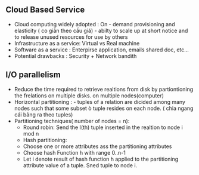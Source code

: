 ## Cloud Based Service
- Cloud computing widely adopted : On - demand provisioning and elasticity ( co giãn theo cầu giá)
                                  - abilty to scale up at short notice and to release unused resources for use by others
- Infrastructure as a service: Virtual vs Real machine
- Software as a service : Enterpirse application, emails shared doc, etc...
- Potential drawbacks : Security + Network bandith



## I/O parallelism
- Reduce the time required to retrieve realtions from disk by partiontioning the frelations on multiple disks. on multiple nodes(computer)
- Horizontal partitioning : - tuples of a relation are dicided among many nodes such that some subset ò tuple resides on each node. ( chia ngang cái bảng ra theo tuples)
- Partitioning techniques( number of nodes = n):
    - Round robin: Send the I(th) tuple inserted in the realtion to node i mod n
    - Hash partitioning: 
    + Choose one or more attributes ass the partitioning attributes
    + Choose hash Function h with range 0..n-1
    + Let i denote result of hash function h applied to the partitioning attribute value of a tuple. Sned tuple to node i.
